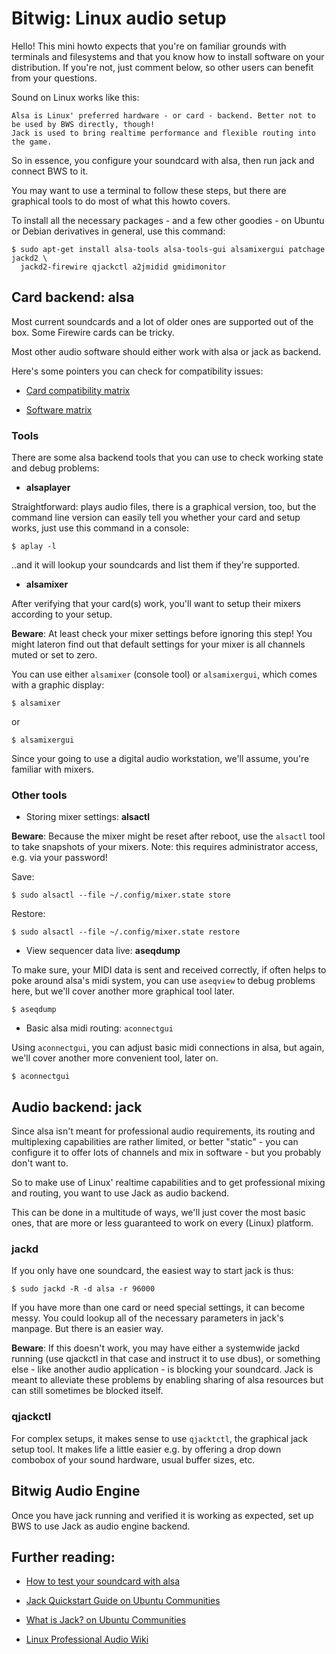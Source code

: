 Bitwig: Linux audio setup
===============================

Hello! This mini howto expects that you're on familiar grounds with terminals and filesystems
and that you know how to install software on your distribution. If you're not, just comment below,
so other users can benefit from your questions.

Sound on Linux works like this:

    Alsa is Linux' preferred hardware - or card - backend. Better not to be used by BWS directly, though!
    Jack is used to bring realtime performance and flexible routing into the game.

So in essence, you configure your soundcard with alsa, then run jack and connect BWS to it.

You may want to use a terminal to follow these steps, but there are graphical tools to do most of what this howto covers.

To install all the necessary packages - and a few other goodies - on Ubuntu or Debian derivatives in general, use this command:

~~~
$ sudo apt-get install alsa-tools alsa-tools-gui alsamixergui patchage jackd2 \
  jackd2-firewire qjackctl a2jmidid gmidimonitor
~~~

## Card backend: alsa

Most current soundcards and a lot of older ones are supported out of the box. Some Firewire cards can be tricky.

Most other audio software should either work with alsa or jack as backend.

Here's some pointers you can check for compatibility issues:

* [Card compatibility matrix](http://www.alsa-project.org/main/index.php/Matrix:Main)

* [Software matrix](http://www.alsa-project.org/main/index.php/Applications)

### Tools

There are some alsa backend tools that you can use to check working state and debug problems:

* **alsaplayer**

Straightforward: plays audio files, there is a graphical version, too, but the command line version
can easily tell you whether your card and setup works, just use this command in a console:

~~~
$ aplay -l
~~~

..and it will lookup your soundcards and list them if they're supported.


*  **alsamixer**

After verifying that your card(s) work, you'll want to setup their mixers according to your setup.

**Beware**: At least check your mixer settings before ignoring this step! You might lateron
find out that default settings for your mixer is all channels muted or set to zero.

You can use either `alsamixer` (console tool) or `alsamixergui`, which comes with a graphic display:

~~~
$ alsamixer
~~~

or

~~~
$ alsamixergui
~~~

Since your going to use a digital audio workstation, we'll assume, you're familiar with mixers.

### Other tools

* Storing mixer settings: **alsactl**

**Beware**: Because the mixer might be reset after reboot, use the `alsactl` tool to take snapshots of your mixers.
Note: this requires administrator access, e.g. via your password!

Save:

~~~
$ sudo alsactl --file ~/.config/mixer.state store
~~~

Restore:

~~~
$ sudo alsactl --file ~/.config/mixer.state restore
~~~

* View sequencer data live: **aseqdump**

To make sure, your MIDI data is sent and received correctly, if often helps to poke around alsa's midi system,
you can use `aseqview` to debug problems here, but we'll cover another more graphical tool later.

~~~
$ aseqdump
~~~

* Basic alsa midi routing: `aconnectgui`

Using `aconnectgui`, you can adjust basic midi connections in alsa, but again, we'll cover another more convenient tool, later on.

~~~
$ aconnectgui
~~~

## Audio backend: jack

Since alsa isn't meant for professional audio requirements, its routing and multiplexing capabilities are rather limited,
or better "static" - you can configure it to offer lots of channels and mix in software - but you probably don't want to.

So to make use of Linux' realtime capabilities and to get professional mixing and routing, you want to use Jack as audio backend.

This can be done in a multitude of ways, we'll just cover the most basic ones, that are more or less guaranteed to work on every (Linux) platform.

### jackd

If you only have one soundcard, the easiest way to start jack is thus:

~~~
$ sudo jackd -R -d alsa -r 96000
~~~

If you have more than one card or need special settings, it can become messy.
You could lookup all of the necessary parameters in jack's manpage. But there is an easier way.

**Beware**: If this doesn't work, you may have either a systemwide jackd running
(use qjackctl in that case and instruct it to use dbus), or something else - like another
audio application - is blocking your soundcard. Jack is meant to alleviate these problems
by enabling sharing of alsa resources but can still sometimes be blocked itself.

### qjackctl

For complex setups, it makes sense to use `qjacktctl`, the graphical jack setup tool.
It makes life a little easier e.g. by offering a drop down combobox of your sound hardware, usual buffer sizes, etc.

## Bitwig Audio Engine

Once you have jack running and verified it is working as expected, set up BWS to use Jack as audio engine backend.


## Further reading:

* [How to test your soundcard with alsa](http://www.alsa-project.org/main/index.php/SoundcardTesting)

* [Jack Quickstart Guide on Ubuntu Communities](https://help.ubuntu.com/community/UbuntuStudio/JackQuickStart)

* [What is Jack? on Ubuntu Communities](https://help.ubuntu.com/community/What%20is%20JACK)

* [Linux Professional Audio Wiki](https://help.ubuntu.com/community/What%20is%20JACK)



